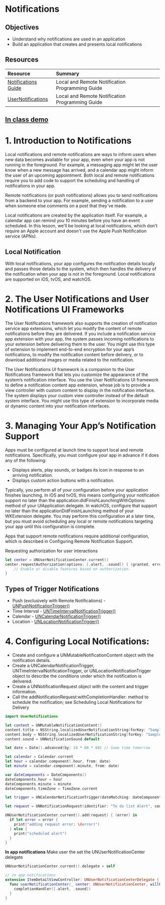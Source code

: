 # Notifications

## Objectives

- Understand why notifications are used in an application
- Build an application that creates and presents local notifications

## Resources
|Resource|Summary|
|:------|:------|
|[Notifications Guide](https://developer.apple.com/library/content/documentation/NetworkingInternet/Conceptual/RemoteNotificationsPG/#//apple_ref/doc/uid/TP40008194-CH3-SW1)|Local and Remote Notification Programming Guide|
|[UserNotifications](https://developer.apple.com/documentation/usernotifications)|Local and Remote Notification Programming Guide|



## [In class demo](https://github.com/joinpursuit/Pursuit-Core-iOS-ToDoList-Local-Notifications)

# 1. Introduction to Notifications

Local notifications and remote notifications are ways to inform users when new data becomes available for your app, even when your app is not running in the foreground. For example, a messaging app might let the user know when a new message has arrived, and a calendar app might inform the user of an upcoming appointment. Both local and remote notifications require you to add code to support the scheduling and handling of notifications in your app.

Remote notifications (or push notifications) allows you to send notifications from a backend to your app.  For example, sending a notification to a user when someone else comments on a post that they've made.

Local notifications are created by the application itself.  For example, a calendar app can remind you 10 minutes before you have an event scheduled.  In this lesson, we'll be looking at local notifications, which don't require an Apple account and doesn't use the Apple Push Notification service (APNs).

## Local Notification

With local notifications, your app configures the notification details locally and passes those details to the system, which then handles the delivery of the notification when your app is not in the foreground. Local notifications are supported on iOS, tvOS, and watchOS.

# 2. The User Notifications and User Notifications UI Frameworks

The User Notifications framework also supports the creation of notification service app extensions, which let you modify the content of remote notifications before they are delivered. If you include a notification service app extension with your app, the system passes incoming notifications to your extension before delivering them to the user. You might use this type of extension to implement end-to-end encryption for your app’s notifications, to modify the notification content before delivery, or to download additional images or media related to the notification.

The User Notifications UI framework is a companion to the User Notifications framework that lets you customize the appearance of the system’s notification interface. You use the User Notifications UI framework to define a notification content app extension, whose job is to provide a view controller with custom content to display in the notification interface. The system displays your custom view controller instead of the default system interface. You might use this type of extension to incorporate media or dynamic content into your notification interfaces.

# 3. Managing Your App’s Notification Support

Apps must be configured at launch time to support local and remote notifications. Specifically, you must configure your app in advance if it does any of the following:

* Displays alerts, play sounds, or badges its icon in response to an arriving notification.
* Displays custom action buttons with a notification.

Typically, you perform all of your configuration before your application finishes launching. In iOS and tvOS, this means configuring your notification support no later than the application:didFinishLaunchingWithOptions: method of your UIApplication delegate. In watchOS, configure that support no later than the applicationDidFinishLaunching method of your WKExtension delegate. You may perform this configuration at a later time, but you must avoid scheduling any local or remote notifications targeting your app until this configuration is complete.

Apps that support remote notifications require additional configuration, which is described in Configuring Remote Notification Support.

Requesting authorization for user interactions
```swift
let center = UNUserNotificationCenter.current()
center.requestAuthorization(options: [.alert, .sound]) { (granted, error) in
    // Enable or disable features based on authorization.
}
```

## Types of Trigger Notifications

* Push (exclusively with Remote Notifications) - [UNPushNotificationTrigger()](https://developer.apple.com/documentation/usernotifications/unpushnotificationtrigger)
* Time Interval - [UNTimeIntervalNotificationTrigger()](https://developer.apple.com/documentation/usernotifications/untimeintervalnotificationtrigger)
* Calendar - [UNCalendarNotificationTrigger()](https://developer.apple.com/documentation/usernotifications/uncalendarnotificationtrigger)
* Location - [UNLocationNotificationTrigger()](https://developer.apple.com/documentation/usernotifications/unlocationnotificationtrigger)

# 4. Configuring Local Notifications:

* Create and configure a UNMutableNotificationContent object with the notification details.
* Create a UNCalendarNotificationTrigger, UNTimeIntervalNotificationTrigger, or UNLocationNotificationTrigger object to describe the conditions under which the notification is delivered.
* Create a UNNotificationRequest object with the content and trigger information.
* Call the addNotificationRequest:withCompletionHandler: method to schedule the notification; see Scheduling Local Notifications for Delivery

```swift
import UserNotifications

let content = UNMutableNotificationContent()
content.title = NSString.localizedUserNotificationString(forKey: "Sample Title", arguments: nil)
content.body = NSString.localizedUserNotificationString(forKey: "Sample Body", arguments: nil)
content.sound = UNNotificationSound.default

let date = Date().advanced(by: 24 * 60 * 60) // Same time tomorrow

let calendar = Calendar.current
let hour = calendar.component(.hour, from: date)
let minute = calendar.component(.minute, from: date)

var dateComponents = DateComponents()
dateComponents.hour = hour
dateComponents.minute = minute
dateComponents.timeZone = TimeZone.current

let trigger = UNCalendarNotificationTrigger(dateMatching: dateComponents, repeats: false)

let request = UNNotificationRequest(identifier: "To do list Alert", content: content, trigger: trigger)

UNUserNotificationCenter.current().add(request) { (error) in
  if let error = error {
    print("adding request error: \(error)")
  } else {
    print("scheduled alert")
  }
}
```

**In app notifications**
Make user the set the UNUserNotificationCenter delegate
```swift
UNUserNotificationCenter.current().delegate = self
```

```swift
// in app notifications
extension ItemDetailViewController: UNUserNotificationCenterDelegate {
  func userNotificationCenter(_ center: UNUserNotificationCenter, willPresent notification: UNNotification, withCompletionHandler completionHandler: @escaping (UNNotificationPresentationOptions) -> Void) {
    completionHandler([.alert, .sound])
  }
}
```
